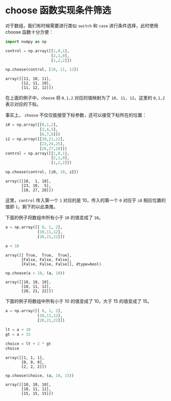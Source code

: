 # choose 函数实现条件筛选

对于数组，我们有时候需要进行类似 `switch` 和 `case` 进行条件选择，此时使用 choose 函数十分方便：


```python
import numpy as np
```


```python
control = np.array([[1,0,1],
                    [2,1,0],
                    [1,2,2]])

np.choose(control, [10, 11, 12])
```




    array([[11, 10, 11],
           [12, 11, 10],
           [11, 12, 12]])



在上面的例子中，`choose` 将 `0,1,2` 对应的值映射为了 `10, 11, 12`，这里的 `0,1,2` 表示对应的下标。

事实上， `choose` 不仅仅能接受下标参数，还可以接受下标所在的位置：


```python
i0 = np.array([[0,1,2],
               [3,4,5],
               [6,7,8]])
i2 = np.array([[20,21,22],
               [23,24,25],
               [26,27,28]])
control = np.array([[1,0,1],
                    [2,1,0],
                    [1,2,2]])

np.choose(control, [i0, 10, i2])
```




    array([[10,  1, 10],
           [23, 10,  5],
           [10, 27, 28]])



这里，`control` 传入第一个 `1` 对应的是 10，传入的第一个 `0` 对应于 `i0` 相应位置的值即 `1`，剩下的以此类推。 

下面的例子将数组中所有小于 `10` 的值变成了 `10`。


```python
a = np.array([[ 0, 1, 2], 
              [10,11,12], 
              [20,21,22]])

a < 10
```




    array([[ True,  True,  True],
           [False, False, False],
           [False, False, False]], dtype=bool)




```python
np.choose(a < 10, (a, 10))
```




    array([[10, 10, 10],
           [10, 11, 12],
           [20, 21, 22]])



下面的例子将数组中所有小于 10 的值变成了 10，大于 15 的值变成了 15。


```python
a = np.array([[ 0, 1, 2], 
              [10,11,12], 
              [20,21,22]])

lt = a < 10
gt = a > 15

choice = lt + 2 * gt
choice
```




    array([[1, 1, 1],
           [0, 0, 0],
           [2, 2, 2]])




```python
np.choose(choice, (a, 10, 15))
```




    array([[10, 10, 10],
           [10, 11, 12],
           [15, 15, 15]])


